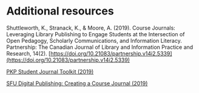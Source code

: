 # Additional resources

Shuttleworth, K., Stranack, K., & Moore, A. (2019). Course Journals: Leveraging Library Publishing to Engage Students at the Intersection of Open Pedagogy, Scholarly Communications, and Information Literacy. Partnership: The Canadian Journal of Library and Information Practice and Research, 14(2). [https://doi.org/10.21083/partnership.v14i2.5339](https://doi.org/10.21083/partnership.v14i2.5339)

[PKP Student Journal Toolkit (2019)](https://docs.pkp.sfu.ca/student-toolkit/en/)

[SFU Digital Publishing: Creating a Course Journal (2019)](https://www.lib.sfu.ca/help/publish/dp/publish-us#creating-a-course-journal)
